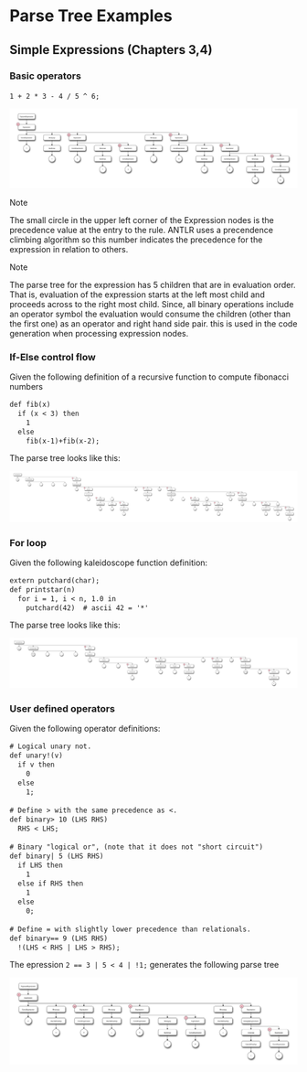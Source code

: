 # Parse Tree Examples

## Simple Expressions (Chapters 3,4)

### Basic operators

`1 + 2 * 3 - 4 / 5 ^ 6;`

![Parse Tree](parsetree-simpleexp-1.svg)

>[!NOTE]
>The small circle in the upper left corner of the Expression nodes is the precedence value at
>the entry to the rule. ANTLR uses a precendence climbing algorithm so this number indicates
>the precedence for the expression in relation to others.

>[!NOTE]
>The parse tree for the expression has 5 children that are in evaluation order. That is,
>evaluation of the expression starts at the left most child and proceeds across to the right
>most child. Since, all binary operations include an operator symbol the evaluation would
>consume the children (other than the first one) as an operator and right hand side pair.
>this is used in the code generation when processing expression nodes.

### If-Else control flow
Given the following definition of a recursive function to compute
fibonacci numbers
```Kaleidoscope
def fib(x)
  if (x < 3) then
    1
  else
    fib(x-1)+fib(x-2);
```

The parse tree looks like this:

![Parse Tree](parsetree-if-else.svg)

### For loop
Given the following kaleidoscope function definition:
``` Kaleidoscope
extern putchard(char);
def printstar(n)
  for i = 1, i < n, 1.0 in
    putchard(42)  # ascii 42 = '*'
```
The parse tree looks like this:

![Parse Tree](parsetree-for-loop.svg)

### User defined operators

Given the following operator definitions:

```Kaleidoscope
# Logical unary not.
def unary!(v)
  if v then
    0
  else
    1;

# Define > with the same precedence as <.
def binary> 10 (LHS RHS)
  RHS < LHS;

# Binary "logical or", (note that it does not "short circuit")
def binary| 5 (LHS RHS)
  if LHS then
    1
  else if RHS then
    1
  else
    0;

# Define = with slightly lower precedence than relationals.
def binary== 9 (LHS RHS)
  !(LHS < RHS | LHS > RHS);
```

The epression `2 == 3 | 5 < 4 | !1;` generates the following parse tree

![Parse Tree](parsetree-userops.svg)
